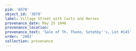 ```yaml
---
pid: '6670'
object_id: '3870'
label: Village Street with Carts and Horses
provenance_date: May 25 1846
provenance_location:
provenance_text: 'Sale of Th. Thane, Sotehby''s, Lot #145'
order: '2092'
collection: provenance
---
```

